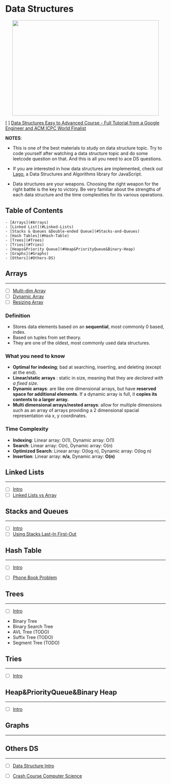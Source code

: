
# Data Structures

<p align="center">
  <img width="460" height="300" src="https://res.cloudinary.com/practicaldev/image/fetch/s--WlnYH5fq--/c_limit%2Cf_auto%2Cfl_progressive%2Cq_auto%2Cw_880/https://cdn-images-1.medium.com/max/1600/1%2ADyu63sMUVL-gYEZISOE2BQ.jpeg">
</p>

[ ] [Data Structures Easy to Advanced Course - Full Tutorial from a Google Engineer and ACM ICPC World Finalist](https://www.youtube.com/playlist?list=PLDV1Zeh2NRsB6SWUrDFW2RmDotAfPbeHu)  

**NOTES**:
- This is one of the best materials to study on data structure topic. Try to code yourself after watching a data structure topic and do some leetcode question on that. And this is all you need to ace DS questions.

- If you are interested in how data structures are implemented, check out [Lago](https://github.com/yangshun/lago), a Data Structures and Algorithms library for JavaScript. 

- Data structures are your weapons. Choosing the right weapon for the right battle is the key to victory. Be very familiar about the strengths of each data structure and the time complexities for its various operations.

## Table of Contents 
	- [Arrays](#Arrays)
	- [Linked List](#Linked-Lists)
	- [Stacks & Queues &Double-ended Queue](#Stacks-and-Queues)
	- [Hash Tables](#Hash-Table)
	- [Trees](#Trees)
	- [Tries](#Tries)
	- [Heaps&Priority Queue](#Heap&PriorityQueue&Binary-Heap)
	- [Graphs](#Graphs)
	- [Others](#Others-DS)

## Arrays 
--------------------------------------------------------------------------------------------------------   
  - [ ] [Multi-dim Array](https://archive.org/details/0102WhatYouShouldKnow/02_05-multidimensionalArrays.mp4) 
  - [ ] [Dynamic Array](https://www.coursera.org/lecture/data-structures/dynamic-arrays-EwbnV)
  - [ ] [Resizing Array](https://archive.org/details/0102WhatYouShouldKnow/03_01-resizableArrays.mp4)

### Definition 
- Stores data elements based on an **sequential**, most commonly 0 based, index.
- Based on tuples from set theory.
- They are one of the oldest, most commonly used data structures.

### What you need to know
- **Optimal for indexing**; bad at searching, inserting, and deleting (except at the end).
- **Linear/static arrays** : static in size, meaning that they are *declared with a fixed size*.
- **Dynamic arrays**: are like one dimensional arrays, but have **reserved space for additional elements**. If a dynamic array is full, it **copies its contents to a larger array.**
- **Multi dimensional arrays/nested arrays**:  allow for multiple dimensions such as an array of arrays providing a 2 dimensional spacial representation via x, y coordinates.

### Time Complexity
- **Indexing**: Linear array: O(1), Dynamic array: O(1)
- **Search**: Linear array: O(n), Dynamic array: O(n)
- **Optimized Search**: Linear array: O(log n), Dynamic array: O(log n)
- **Insertion**: Linear array: **n/a**, Dynamic array: **O(n)**

## Linked Lists
--------------------------------------------------------------------------------------------------------   
  -  [ ] [Intro](https://www.youtube.com/watch?v=njTh_OwMljA&feature=youtu.be) 
  -  [ ] [Linked Lists vs Array](https://www.coursera.org/lecture/data-structures-optimizing-performance/core-linked-lists-vs-arrays-rjBs9)

## Stacks and Queues
--------------------------------------------------------------------------------------------------------   
  -  [ ] [Intro](https://youtu.be/wjI1WNcIntg)
  -  [ ] [Using Stacks Last-In First-Out ](https://archive.org/details/0102WhatYouShouldKnow/05_01-usingStacksForLast-inFirst-out.mp4)

## Hash Table
--------------------------------------------------------------------------------------------------------   
  -  [ ] [Intro](https://www.youtube.com/watch?v=shs0KM3wKv8&feature=youtu.be)
  -  [ ] [Phone Book Problem](https://www.coursera.org/learn/data-structures/lecture/NYZZP/phone-book-problem)


## Trees
--------------------------------------------------------------------------------------------------------   
-  [ ] [Intro](https://www.youtube.com/watch?v=oSWTXtMglKE&feature=youtu.be)
- Binary Tree
- Binary Search Tree
- AVL Tree (TODO)
- Suffix Tree (TODO)
- Segment Tree (TODO)

## Tries
--------------------------------------------------------------------------------------------------------   
  -  [ ] [Intro](https://www.youtube.com/watch?v=zIjfhVPRZCg)

## Heap&PriorityQueue&Binary Heap
--------------------------------------------------------------------------------------------------------   
  -  [ ] [Intro](https://www.youtube.com/watch?v=t0Cq6tVNRBA&feature=youtu.be)

## Graphs
--------------------------------------------------------------------------------------------------------   

## Others DS
--------------------------------------------------------------------------------------------------------   
  -  [ ] [Data Structure Intro](https://www.youtube.com/watch?v=bum_19loj9A)
  -  [ ] [Crash Course Computer Science](https://www.youtube.com/watch?v=DuDz6B4cqVc&feature=youtu.be)

